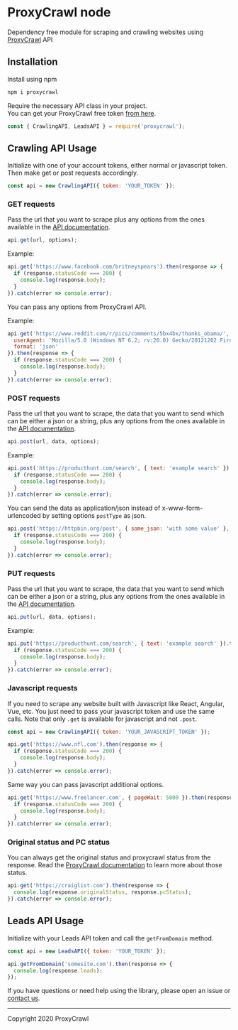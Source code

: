 # ProxyCrawl node

Dependency free module for scraping and crawling websites using [ProxyCrawl](https://proxycrawl.com) API

## Installation

Install using npm

```javascript
npm i proxycrawl
```

Require the necessary API class in your project.  
You can get your ProxyCrawl free token [from here](https://proxycrawl.com/signup).

```javascript
const { CrawlingAPI, LeadsAPI } = require('proxycrawl');
```

## Crawling API Usage

Initialize with one of your account tokens, either normal or javascript token. Then make get or post requests accordingly.

```javascript
const api = new CrawlingAPI({ token: 'YOUR_TOKEN' });
```

### GET requests

Pass the url that you want to scrape plus any options from the ones available in the [API documentation](https://proxycrawl.com/dashboard/docs).

```javascript
api.get(url, options);
```

Example:

```javascript
api.get('https://www.facebook.com/britneyspears').then(response => {
  if (response.statusCode === 200) {
    console.log(response.body);
  }
}).catch(error => console.error);
```

You can pass any options from ProxyCrawl API.

Example:

```javascript
api.get('https://www.reddit.com/r/pics/comments/5bx4bx/thanks_obama/', {
  userAgent: 'Mozilla/5.0 (Windows NT 6.2; rv:20.0) Gecko/20121202 Firefox/30.0',
  format: 'json'
}).then(response => {
  if (response.statusCode === 200) {
    console.log(response.body);
  }
}).catch(error => console.error);
```

### POST requests

Pass the url that you want to scrape, the data that you want to send which can be either a json or a string, plus any options from the ones available in the [API documentation](https://proxycrawl.com/dashboard/docs).

```javascript
api.post(url, data, options);
```

Example:

```javascript
api.post('https://producthunt.com/search', { text: 'example search' }).then(response => {
  if (response.statusCode === 200) {
    console.log(response.body);
  }
}).catch(error => console.error);
```

You can send the data as application/json instead of x-www-form-urlencoded by setting options `postType` as json.

```javascript
api.post('https://httpbin.org/post', { some_json: 'with some value' }, { postType: 'json' }).then(response => {
  if (response.statusCode === 200) {
    console.log(response.body);
  }
}).catch(error => console.error);
```

### PUT requests

Pass the url that you want to scrape, the data that you want to send which can be either a json or a string, plus any options from the ones available in the [API documentation](https://proxycrawl.com/dashboard/docs).

```javascript
api.put(url, data, options);
```

Example:

```javascript
api.put('https://producthunt.com/search', { text: 'example search' }).then(response => {
  if (response.statusCode === 200) {
    console.log(response.body);
  }
}).catch(error => console.error);
```

### Javascript requests

If you need to scrape any website built with Javascript like React, Angular, Vue, etc. You just need to pass your javascript token and use the same calls. Note that only `.get` is available for javascript and not `.post`.

```javascript
const api = new CrawlingAPI({ token: 'YOUR_JAVASCRIPT_TOKEN' });
```

```javascript
api.get('https://www.nfl.com').then(response => {
  if (response.statusCode === 200) {
    console.log(response.body);
  }
}).catch(error => console.error);
```

Same way you can pass javascript additional options.

```javascript
api.get('https://www.freelancer.com', { pageWait: 5000 }).then(response => {
  if (response.statusCode === 200) {
    console.log(response.body);
  }
}).catch(error => console.error);
```

### Original status and PC status

You can always get the original status and proxycrawl status from the response. Read the [ProxyCrawl documentation](https://proxycrawl.com/dashboard/docs) to learn more about those status.

```javascript
api.get('https://craiglist.com').then(response => {
  console.log(response.originalStatus, response.pcStatus);
}).catch(error => console.error);
```

## Leads API Usage

Initialize with your Leads API token and call the `getFromDomain` method.

```javascript
const api = new LeadsAPI({ token: 'YOUR_TOKEN' });

api.getFromDomain('somesite.com').then(response => {
  console.log(response.leads);
});
```

If you have questions or need help using the library, please open an issue or [contact us](https://proxycrawl.com/contact).

---

Copyright 2020 ProxyCrawl
